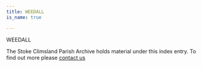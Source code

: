 ```yaml
---
title: WEEDALL
is_name: true

---
```


WEEDALL


The Stoke Climsland Parish Archive holds material under this index entry. To find out more please [contact us](/contact/)
